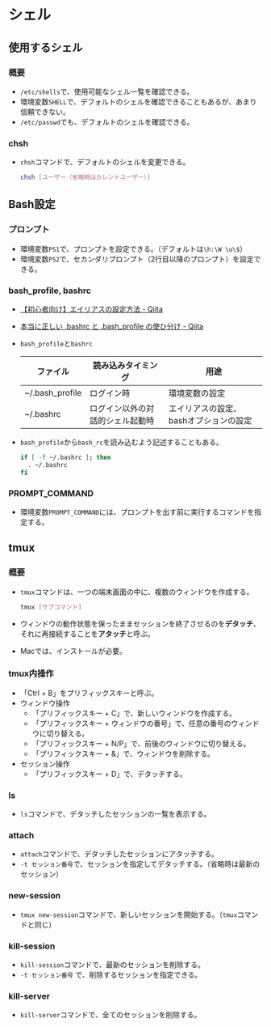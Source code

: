 # シェル

## 使用するシェル

### 概要

- `/etc/shells`で、使用可能なシェル一覧を確認できる。
- 環境変数`SHELL`で、デフォルトのシェルを確認できることもあるが、あまり信頼できない。
- `/etc/passwd`でも、デフォルトのシェルを確認できる。

### chsh

- `chsh`コマンドで、デフォルトのシェルを変更できる。

  ```bash
  chsh [ユーザー（省略時はカレントユーザー）]
  ```

## Bash設定

### プロンプト

- 環境変数`PS1`で、プロンプトを設定できる。（デフォルトは`\h:\W \u\$`）
- 環境変数`PS2`で、セカンダリプロンプト（2行目以降のプロンプト）を設定できる。

### bash_profile, bashrc

- [【初心者向け】エイリアスの設定方法 - Qiita](https://qiita.com/yutat93/items/b5bb9c0366f21bcbea62)
- [本当に正しい .bashrc と .bash_profile の使ひ分け - Qiita](https://qiita.com/magicant/items/d3bb7ea1192e63fba850)
- `bash_profile`と`bashrc`

  ファイル|読み込みタイミング|用途
    ---|---|---
  ~/.bash_profile|ログイン時|環境変数の設定
  ~/.bashrc|ログイン以外の対話的シェル起動時|エイリアスの設定、bashオプションの設定

- `bash_profile`から`bash_rc`を読み込むよう記述することもある。

  ```bash
  if [ -f ~/.bashrc ]; then
    . ~/.bashrc
  fi
  ```

### PROMPT_COMMAND

- 環境変数`PROMPT_COMMAND`には、プロンプトを出す前に実行するコマンドを指定する。

## tmux

### 概要

- `tmux`コマンドは、一つの端末画面の中に、複数のウィンドウを作成する。

  ```bash
  tmux [サブコマンド]
  ```

- ウィンドウの動作状態を保ったままセッションを終了させるのを**デタッチ**、それに再接続することを**アタッチ**と呼ぶ。

- Macでは、インストールが必要。

### tmux内操作

- 「Ctrl + B」をプリフィックスキーと呼ぶ。
- ウィンドウ操作
  - 「プリフィックスキー + C」で、新しいウィンドウを作成する。
  - 「プリフィックスキー + ウィンドウの番号」で、任意の番号のウィンドウに切り替える。
  - 「プリフィックスキー + N/P」で、前後のウィンドウに切り替える。
  - 「プリフィックスキー + &」で、ウィンドウを削除する。
- セッション操作
  - 「プリフィックスキー + D」で、デタッチする。

### ls

- `ls`コマンドで、デタッチしたセッションの一覧を表示する。

### attach

- `attach`コマンドで、デタッチしたセッションにアタッチする。
- `-t セッション番号`で、セッションを指定してデタッチする。（省略時は最新のセッション）

### new-session

- `tmux new-session`コマンドで、新しいセッションを開始する。（`tmux`コマンドと同じ）

### kill-session

- `kill-session`コマンドで、最新のセッションを削除する。
- `-t セッション番号` で、削除するセッションを指定できる。

### kill-server

- `kill-server`コマンドで、全てのセッションを削除する。
